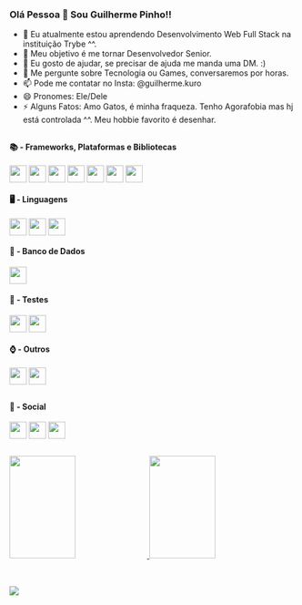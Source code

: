 ### Olá Pessoa 👋 Sou Guilherme Pinho!!

- 🌱 Eu atualmente estou aprendendo Desenvolvimento Web Full Stack na instituição Trybe ^^.
- 🚀 Meu objetivo é me tornar Desenvolvedor Senior.
- 🤔 Eu gosto de ajudar, se precisar de ajuda me manda uma DM. :)
- 💬 Me pergunte sobre Tecnologia ou Games, conversaremos por horas.
- 📫 Pode me contatar no Insta: @guilherme.kuro
- 😄 Pronomes: Ele/Dele
- ⚡ Alguns Fatos: Amo Gatos, é minha fraqueza. Tenho Agorafobia mas hj está controlada ^^. Meu hobbie favorito é desenhar.

##

<div>
<h4>📚 - Frameworks, Plataformas e Bibliotecas</h4>
  <img align='center' height='30' widgt='40' src='https://img.shields.io/badge/bootstrap-%23563D7C.svg?style=for-the-badge&logo=bootstrap&logoColor=white' />
  <img align='center' height='30' widgt='40' src='https://img.shields.io/badge/bulma-00D0B1?style=for-the-badge&logo=bulma&logoColor=white' />
  <img align='center' height='30' widgt='40' src='https://img.shields.io/badge/react-%2320232a.svg?style=for-the-badge&logo=react&logoColor=%2361DAFB' />
  <img align='center' height='30' widgt='40' src='https://img.shields.io/badge/React_Router-CA4245?style=for-the-badge&logo=react-router&logoColor=white' />
  <img align='center' height='30' widgt='40' src='https://img.shields.io/badge/redux-%23593d88.svg?style=for-the-badge&logo=redux&logoColor=white' />
  <img align='center' height='30' widgt='40' src='https://img.shields.io/badge/SASS-hotpink.svg?style=for-the-badge&logo=SASS&logoColor=white' />
  <img align='center' height='30' widgt='40' src='https://img.shields.io/badge/tailwindcss-%2338B2AC.svg?style=for-the-badge&logo=tailwind-css&logoColor=white' />
<h4>🖥️ - Linguagens</h4>
  <img align='center' height='30' widgt='40' src='https://img.shields.io/badge/css3-%231572B6.svg?style=for-the-badge&logo=css3&logoColor=white' />
  <img align='center' height='30' widgt='40' src='https://img.shields.io/badge/html5-%23E34F26.svg?style=for-the-badge&logo=html5&logoColor=white' />
  <img align='center' height='30' widgt='40' src='https://img.shields.io/badge/javascript-%23323330.svg?style=for-the-badge&logo=javascript&logoColor=%23F7DF1E' />
<h4>🏦 - Banco de Dados</h4>  
  <img align='center' height='30' widgt='40' src='https://img.shields.io/badge/MySQL-005C84?style=for-the-badge&logo=mysql&logoColor=white' />
<h4>🔋 - Testes</h4>
  <img align='center' height='30' widgt='40' src='https://img.shields.io/badge/-jest-%23C21325?style=for-the-badge&logo=jest&logoColor=white' />
  <img align='center' height='30' widgt='40' src='https://img.shields.io/badge/-TestingLibrary-%23E33332?style=for-the-badge&logo=testing-library&logoColor=white' />
  <h4>⌚ - Outros</h4>
   <img align='center' height='30' widgt='40' src='https://img.shields.io/badge/git-%23F05033.svg?style=for-the-badge&logo=git&logoColor=white' />
   <img align='center' height='30' widgt='40' src='https://img.shields.io/badge/adobe%20photoshop-%2331A8FF.svg?style=for-the-badge&logo=adobe%20photoshop&logoColor=white' />
</div>

##

<div>
<h4>💬 - Social</h4>
  <a href='mailto:guilhermemoraispinho@gmail.com'><img align='center' height='30' widgt='40' src='https://img.shields.io/badge/Gmail-D14836?style=for-the-badge&logo=gmail&logoColor=white' /></a>
  <a href='https://www.instagram.com/guilherme.kuro/'><img align='center' height='30' widgt='40' src='https://img.shields.io/badge/Instagram-%23E4405F.svg?style=for-the-badge&logo=Instagram&logoColor=white' /></a>
  <a href='https://www.linkedin.com/in/guilhermempinho/'><img align='center' height='30' widgt='40' src='https://img.shields.io/badge/linkedin-%230077B5.svg?style=for-the-badge&logo=linkedin&logoColor=white' /></a>
</div>

##

<div>
  <a href='https://www.linkedin.com/in/guilhermempinho/' />
  <img height='180cm' width="48%" src='https://github-readme-stats.vercel.app/api?username=GuilhermeFMP&show_icons=true&count_private=true&theme=dark' />
  <img height='180cm' width="48%" src='https://github-readme-stats.vercel.app/api/top-langs/?username=GuilhermeFMP&layout=compact&theme=dark' />
</div>
<br>

##

<div>
  <img src='https://quotes-github-readme.vercel.app/api?type=horizontal&theme=dark' />
</div>
